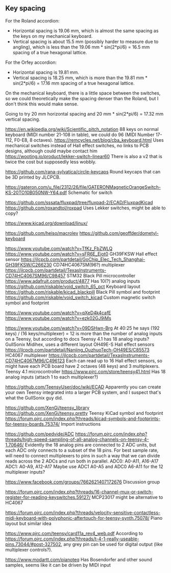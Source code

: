 ## Key spacing

For the Roland accordion:

* Horizontal spacing is 19.06 mm, which is almost the same spacing as the keys on my mechanical keyboard.
* Vertical spacing is about 15.5 mm (possibly harder to measure due to angling), which is less than the 19.06 mm * sin(2*pi/6) = 16.5 mm spacing of a true hexagonal lattice.

For the Orfey accordion:

* Horizontal spacing is 19.81 mm.
* Vertical spacing is 18.25 mm, which is more than the 19.81 mm * sin(2*pi/6) = 17.16 mm spacing of a true hexagonal lattice.

On the mechanical keyboard, there is a little space between the switches, so we could theoretically make the spacing denser than the Roland, but I don't think this would make sense.

Going to try 20 mm horizontal spacing and 20 mm * sin(2*pi/6) = 17.32 mm vertical spacing.

https://en.wikipedia.org/wiki/Scientific_pitch_notation
    88 keys on normal keyboard (MIDI number 21-108 in table), we could do 96 (MIDI Number 17-112, F0-E8, 8 octaves).
https://remcycles.net/blog/cba_keyboard.html
    Uses mechanical switches instead of Hall effect switches, no links to PCB designs, although could maybe contact him
https://wooting.io/product/lekker-switch-linear60
    There is also a v2 that is twice the cost but supposedly less wobbly.

https://github.com/rana-sylvatica/circle-keycaps
    Round keycaps that can be 3D printed by JLCPCB.

https://gateron.com/u_file/2312/26/file/GATERONMagneticOrangeSwitch-KS-20TO10B050NW-Y64.pdf
    Schematic for switch

https://github.com/sssata/fluxpad/tree/fluxpad-2/ECAD/FluxpadKicad
https://github.com/roxandtol/roxpad
    Uses Lekker switches, might be able to copy?



https://www.kicad.org/download/linux/

https://github.com/heiso/macrolev
https://github.com/geoffder/dometyl-keyboard

https://www.youtube.com/watch?v=TfKz_FbZWLQ
https://www.youtube.com/watch?v=sFR6E_Ejot0
    GH39FKSW Hall effect sensor https://jlcpcb.com/partdetail/GoChip_Elec_Tech_Shanghai-GH39FKSW/C266230
    CD74HC4067SM(96?) multiplexer https://jlcpcb.com/partdetail/TexasInstruments-CD74HC4067SM96/C98457
    STM32 Black Pill microcontroller https://www.adafruit.com/product/4877
        Has 10(?) analog inputs
    https://github.com/riskable/void_switch_65_pct
        Keyboard layout
    https://github.com/riskable/kicad_blackpill
        Black Pill symbol and footprint
    https://github.com/riskable/void_switch_kicad
        Custom magnetic switch symbol and footprint

https://www.youtube.com/watch?v=qXeD4k4cafE
https://www.youtube.com/watch?v=ezk02GJ9iMs

https://www.youtube.com/watch?v=09DSHwn-Brg
    At 40:25 he says (192 keys) / (16 keys/multiplexer) = 12 is more than the number of analog inputs on a Teensy, but according to docs Teensy 4.1 has 18 analog inputs?
    GullSonix Midihex, uses a different layout
    OH49E-S Hall effect sensors https://jlcpcb.com/partdetail/Nanjing_OuzhuoTech-OH49ES/C85573
    HC4067 multiplexer https://jlcpcb.com/partdetail/TexasInstruments-CD74HC4067M96/C496123
        Each can read up to 16 Hall effect sensors, so might have each PCB board have 2 octaves (48 keys) and 3 multiplexers.
    Teensy 4.1 microcontroller https://www.pjrc.com/store/teensy41.html
        Has 18 analog inputs (attach 1 to each multiplexer?)

https://github.com/TeensyUser/doc/wiki/ECAD
    Apparently you can create your own Teensy integrated into a larger PCB system, and I suspect that's what the GullSonix guy did.

https://github.com/XenGi/teensy_library
https://github.com/XenGi/teensy.pretty
    Teensy KiCad symbol and footprint
https://forum.pjrc.com/index.php?threads/kicad-symbols-and-footprints-for-teensy-boards.75374/
    Import instructions

https://github.com/pedvide/ADC
https://forum.pjrc.com/index.php?threads/high-speed-sampling-of-all-analog-channels-on-teensy-4-1.70646/
    Evidently the 18 analog pins are connected to 2 ADC units, but each ADC only connects to a subset of the 18 pins. For best sample rate, will need to connect multiplexers to pins in such a way that we can divide reads across the 2 ADCs and run both in parallel.
    ADC0: A0-A11, A16-A17
    ADC1: A0-A9, A12-A17
    Maybe use ADC1 A0-A5 and ADC0 A6-A11 for the 12 multiplexer inputs?

https://www.facebook.com/groups/7662621407172676
    Discussion group

https://forum.pjrc.com/index.php?threads/16-channel-mux-or-switch-register-for-reading-keyswitches.59127/
    MCP23017 might be alternative to HC4067

https://forum.pjrc.com/index.php?threads/velocity-sensitive-contactless-midi-keyboard-with-polyphonic-aftertouch-for-teensy-synth.75078/
    Piano layout but similar idea

https://www.pjrc.com/teensy/card11a_rev4_web.pdf
    According to https://forum.pjrc.com/index.php?threads/t-4-1-really-useable-pins.73044/#post-327502, any grey pin can be used for digital output (like multiplexer controls?).

https://www.modartt.com/pianoteq
    Has Bosendorfer and other sound samples, seems like it can be driven by MIDI input
